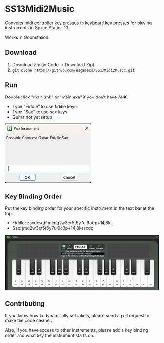 # SS13Midi2Music

Converts midi controller key presses to keyboard key presses for playing instruments in Space Station 13.

Works in Goonstation.

## Download

1. Download Zip (in Code -> Download Zip)
2. `git clone https://github.com/esgameco/SS13Midi2Music.git`

## Run

Double click "main.ahk" or "main.exe" if you don't have AHK.

- Type "Fiddle" to use fiddle keys
- Type "Sax" to use sax keys
- Guitar not yet setup

![PickInstrument](Assets/Images/PickInstrument.png)

## Key Binding Order

Put the key binding order for your specific instrument in the text bar at the top.

- Fiddle: zsxdcvgbhnjmq2w3er5t6y7ui9o0p+14,8k
- Sax: jmq2w3er5t6y7ui9o0p+14,8kzsxdc

![Fiddle](Assets/Images/Fiddle.png)

## Contributing

If you know how to dynamically set labels, please send a pull request to make the code cleaner.

Also, if you have access to other instruments, please add a key binding order and what key the instrument starts on.